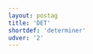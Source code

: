 ```yaml
---
layout: postag
title: 'DET'
shortdef: 'determiner'
udver: '2'
---
```

<!-- Interlanguage links updated So kvě 14 19:01:48 CEST 2022 -->
